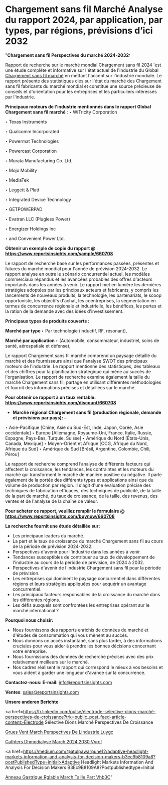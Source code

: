 # Chargement sans fil Marché Analyse du rapport 2024, par application, par types, par régions, prévisions d’ici 2032

"<strong>Chargement sans fil Perspectives du marché 2024-2032:</strong>

Rapport de recherche sur le marché mondial Chargement sans fil 2024 'est une étude complète et informative sur l'état actuel de l'industrie du Global <a href=https://www.reportsinsights.com/sample/660708>Chargement sans fil marché</a> en mettant l'accent sur l'industrie mondiale. Le rapport présente des statistiques clés sur l'état du marché des Chargement sans fil fabricants du marché mondial et constitue une source précieuse de conseils et d'orientation pour les entreprises et les particuliers intéressés par l'industrie.

<strong>Principaux moteurs de l'industrie mentionnés dans le rapport Global Chargement sans fil marché</strong> :
‣ WiTricity Corporation

‣ Texas Instruments

‣ Qualcomm Incorporated

‣ Powermat Technologies

‣ Powercast Corporation

‣ Murata Manufacturing Co. Ltd.

‣ Mojo Mobility

‣ MediaTek

‣ Leggett &amp; Platt

‣ Integrated Device Technology

‣ GETPOWERPAD

‣ Evatran LLC (Plugless Power)

‣ Energizer Holdings Inc

‣ and Convenient Power Ltd.

<strong>Obtenir un exemple de copie du rapport @ <a href=https://www.reportsinsights.com/sample/660708>https://www.reportsinsights.com/sample/660708</a></strong>

Le rapport de recherche basé sur les performances passées, présentes et futures du marché mondial pour l'année de prévision 2024-2032. Le rapport analyse en outre le scénario concurrentiel actuel, les modèles commerciaux répandus et les avancées probables des offres d'acteurs importants dans les années à venir. Le rapport met en lumière les dernières stratégies adoptées par les principaux acteurs et fabricants, y compris les lancements de nouveaux produits, la technologie, les partenariats, le scoop opportuniste, les objectifs d'achat, les coentreprises, la segmentation en termes de concurrence régionale et industrielle, les bénéfices, les pertes et la ration de la demande avec des idées d'investissement.

<strong>Principaux types de produits couverts :</strong>

<strong>Marché par type </strong>
‣ Par technologie (inductif, RF, résonant),

<strong>Marché par application </strong>
‣ (Automobile, consommateur, industriel, soins de santé, aérospatiale et défense),

Le rapport Chargement sans fil marché comprend un paysage détaillé du marché et des fournisseurs ainsi que l'analyse SWOT des principaux moteurs de l'industrie. Le rapport mentionne des statistiques, des tableaux et des chiffres pour la planification stratégique qui mène au succès de l'organisation. Le rapport de recherche examine également la taille du marché Chargement sans fil, partage en utilisant différentes méthodologies et fournit des informations précises et détaillées sur le marché.

<strong>Pour obtenir ce rapport à un taux rentable: <a href=https://www.reportsinsights.com/discount/660708>https://www.reportsinsights.com/discount/660708</a></strong>
<ul>
  <li><strong>Marché régional Chargement sans fil (production régionale, demande et prévisions par pays): -</strong></li>
</ul>
‣ Asie-Pacifique [Chine, Asie du Sud-Est, Inde, Japon, Corée, Asie occidentale]
‣ Europe [Allemagne, Royaume-Uni, France, Italie, Russie, Espagne, Pays-Bas, Turquie, Suisse]
‣ Amérique du Nord [États-Unis, Canada, Mexique]
‣ Moyen-Orient et Afrique [CCG, Afrique du Nord, Afrique du Sud]
‣ Amérique du Sud [Brésil, Argentine, Colombie, Chili, Pérou]

Le rapport de recherche comprend l’analyse de différents facteurs qui affectent la croissance, les tendances, les contraintes et les moteurs du marché qui transforment le marché de manière positive ou négative. Il parle également de la portée des différents types et applications ainsi que du volume de production par région. Il s'agit d'une évaluation précise des techniques de fabrication efficaces, des techniques de publicité, de la taille de la part de marché, du taux de croissance, de la taille, des revenus, des ventes et de l'analyse de la chaîne de valeur.

<strong>Pour acheter ce rapport, veuillez remplir le formulaire @   <a href=https://www.reportsinsights.com/buynow/660708>https://www.reportsinsights.com/buynow/660708</a></strong>

<strong>La recherche fournit une étude détaillée sur:</strong>
<ul>
  <li>Les principaux leaders du marché.</li>
  <li>La part et le taux de croissance du marché Chargement sans fil au cours de la période de prévision 2024-2032.</li>
  <li>Perspectives d'avenir pour l'industrie dans les années à venir.</li>
  <li>Tendances susceptibles de contribuer au taux de développement de l'industrie au cours de la période de prévision, de 2024 à 2032.</li>
  <li>Perspectives d'avenir de l'industrie Chargement sans fil pour la période de prévision.</li>
  <li>Les entreprises qui dominent le paysage concurrentiel dans différentes régions et leurs stratégies appliquées pour acquérir un avantage concurrentiel.</li>
  <li>Les principaux facteurs responsables de la croissance du marché dans les différentes régions.</li>
  <li>Les défis auxquels sont confrontées les entreprises opérant sur le marché international ?</li>
</ul>
<strong>Pourquoi nous choisir:</strong>
<ul>
  <li>Nous fournissons des rapports enrichis de données de marché et d'études de consommation qui vous mènent au succès.</li>
  <li>Nous donnons un accès instantané, sans plus tarder, à des informations cruciales pour vous aider à prendre les bonnes décisions concernant votre entreprise.</li>
  <li>Nous fournissons des données de recherche précises avec des prix relativement meilleurs sur le marché.</li>
  <li>Nos cadres réalisent le rapport qui correspond le mieux à vos besoins et vous aident à garder une longueur d'avance sur la concurrence.</li>
</ul>
<strong>Contactez-nous:
</strong><strong>E-mail:</strong> <a href=mailto:info@reportsinsights.com>info@reportsinsights.com</a>

<strong>Ventes</strong>: <a href=mailto:sales@reportsinsights.com>sales@reportsinsights.com</a>

<strong>Unsere anderen Berichte</strong>

<a href=https://fr.linkedin.com/pulse/électrode-sélective-dions-marché-perspectives-de-croissance?trk=public_post_feed-article-content>Électrode Sélective Dions Marché Perspectives De Croissance</a>

<a href=https://www.linkedin.com/pulse/grues-%C3%A0-vent-march%C3%A9-perspectives-de-lindustrie-luygc/>Grues  Vent March Perspectives De Lindustrie Luygc</a>

<a href=https://www.linkedin.com/pulse/cath%C3%A9ters-dh%C3%A9modialyse-march%C3%A9-2024-2030-vvrcf/>Cathters Dhmodialyse March 2024 2030 Vvrcf</a>

<a href=https://medium.com/@atulpawarpune12/adaptive-headlight-markets-information-and-analysis-for-decision-makers-b3ec9b8109a8?postPublishedType=initial>Adaptive Headlight Markets Information And Analysis For Decision Makers B3Ec9B8109A8?Postpublishedtype=Initial</a>

<a href=https://www.linkedin.com/pulse/anneau-gastrique-r%C3%A9glable-march%C3%A9-taille-part-vhb3c/>Anneau Gastrique Rglable March Taille Part Vhb3C</a>"
